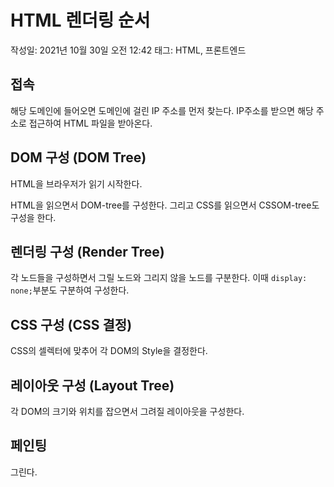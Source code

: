 # HTML 렌더링 순서

작성일: 2021년 10월 30일 오전 12:42
태그: HTML, 프론트엔드

## 접속

해당 도메인에 들어오면 도메인에 걸린 IP 주소를 먼저 찾는다. IP주소를 받으면 해당 주소로 접근하여 HTML 파일을 받아온다.

## DOM 구성 (DOM Tree) 

HTML을 브라우저가 읽기 시작한다.

HTML을 읽으면서 DOM-tree를 구성한다. 그리고 CSS를 읽으면서 CSSOM-tree도 구성을 한다.

## 렌더링 구성 (Render Tree)

각 노드들을 구성하면서 그릴 노드와 그리지 않을 노드를 구분한다.
이때 `display: none;`부분도 구분하여 구성한다.

## CSS 구성 (CSS 결정)

CSS의 셀렉터에 맞추어 각 DOM의 Style을 결정한다.

## 레이아웃 구성 (Layout Tree)

각 DOM의 크기와 위치를 잡으면서 그려질 레이아웃을 구성한다.

## 페인팅

그린다.
